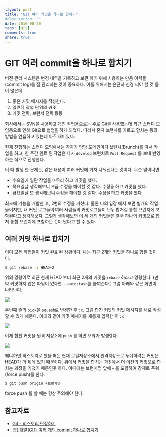 ```yaml
---
layout: post
title: "GIT 여러 커밋을 하나로 합치기"
#description: ""
date: 2016-08-20
tags: [git]
comments: true
share: true
---
```



GIT 여러 commit을 하나로 합치기
===

버전 관리 시스템은 변경 내역을 기록하고 보관 하기 위해 사용하는 만큼 이력들(commit log)를 잘 관리하는 것이 중요하다. 이를 위해서는 은근히 신경 써야 할 것 들이 많은데

1. 좋은 커밋 메시지를 작성한다.
2. 일련된 작업 단위의 커밋
3. 커밋 전략, 브런치 전략 등등

회사에서는 SVN을 사용하고 개인 작업용으로는 주로 Git을 사용했는데 최근 스터디 모임등으로 인해 Git으로 협업을 하게 되었다. 따라서 혼자 브런치를 가르고 합치는 등의 방법을 연습하고 있는데 아주 재미있다.

현재 진행하는 스터디 모임에서는 각자가 담당 도메인마다 브런치(Brunch)를 따서 작업을 하고, 한 주간 완료 된 작업은 다시 `develop` 브런치로 `Pull Request` 를 보내 반영하는 식으로 진행한다.

이 때 발생 한 문제는, 같은 내용이 여러 커밋에 거쳐 나눠진다는 것이다. 무슨 말이냐면

- 수요일에 일단 작업을 마무리 하고 커밋을 했다.
- 목요일날 생각해보니 조금 수정을 해야할 것 같다. 수정을 하고 커밋을 했다.
- 금요일날 또 생각해보니 수정을 해야할 것 같다. 수정을 하고 커밋을 했다.

최초에 기능을 개발한 후, 2번의 수정을 거쳤다. 물론 나의 입장 에서 보면 별개의 작업들이지만, 내 커밋 로그들이 여러 사람들의 커밋로그들이 모두 합쳐질 통합 브런치에 포함된다고 생각해보자.
그렇게 생각해보면 이 세 개의 커밋들은 결국 하나의 커밋으로 합쳐 통합 브런치에 포함하는 것이 낫다고 할 수 있다.

## 여러 커밋 하나로 합치기

이미 모든 작업들이 커밋 완료 된 상황이다. 나는 최근 2개의 커밋을 하나로 합칠 것이다.

```bash
$ git rebase -i HEAD~2
```

위의 명령어로 최근 현재 HEAD 부터 최근 2개의 커밋을 `rebase` 하라고 명령한다. (만약 커밋하지 않은 파일이 있다면 `--autostash`를 붙여준다.)
그럼 아래와 같은 화면이 나타난다.

![](https://lh3.googleusercontent.com/5uVhOFXnEVcjomrdC4ac8EcNAXfGULBWvKfzYoffvwaBX8tv6Muc_NuMNMBdHKw5Dt7sjClEevMvlwSkA1IIxzW7sFQ9_-9PIlVxGLp4JL2ksDwkSNRfxQlFA_GkMeViEicUYzy22_CUduOcsUH_DE5bLwUwpIkWOu2Txw6kQvUEJ6WD-Fs8dkeX2r0uH-M3vo9mKZzz1QZhFXJODzSAl_kKzNzG7xeB30M5dGYScYLyMSrvYtKN4uYINDioiwITXmjZ3OfsmNZQhrJa8OFpDcrJXPR_1EZ8zagEdLrGjPq6DHdAUcKqrbq-G5D8cBYJ4LyBU1X9ZAoM0onCp46JEDR4DMhXoZWtZQSPFA10hbt-pIX3QLWkIeXdtUzQRCg3BAejHFX9p91uTGdsxl7QHrlAaJ9vFmeUdDAezm-ZbvfhWudo0SjmFFlztnth0RFROulgJYzlKFaVYi-C8LYp5vjujuaOAAirbiKmu_6RcUWd77bZumzoe0lbUN0_l0BF2H5F66svj92Ee_RIUL-uGNWEZOJlPgxPoiZbS5Jfosvsccu4Ddgp9IuyTGq4jBjwIze0esX7GXRzPjmdPmG-8H2Ii80zNCzhc8UjlyiIWhSscKzo=w668-h272-no)

두번째 줄의 `pick`을 `squash`로 변경한 후 `:x`. 그럼 합친 커밋의 커밋 메시지를 새로 작성할 수 있게 해준다. 아래와 같이 커밋 메세지를 새롭게 입력한 후 `:x`

![](https://lh3.googleusercontent.com/M4uz1Mmol5IMDLpqUrD5sS6KIK9up3vSEYLZcZLTxOH1d_Ui6Cg0WGpNOEgZKiN_pc0mePIgptrK-z2b5kLWl64m-1q2YBiTae3c_F-CkHtsHHr2T2IZ-_SPAYbI9X-raaRWw1gxzjbhpaTnmqsQgFRlFOI8ZBok5g-LIhyLCpMVBfPlCX_-gACX-B5pyCtyEUWMJFvioMDSqRpBD-vVCcWohOz5HNOyOPCKksA6QHaddJN6l1McfgD7L5DlSuU6nFlkEpY8QaPC7OXf_znB0rJHxLUOrrF4Psdm1kzZ6SwWDrRUcSVBsw7_F6oeijKVsKz1zJwVaQzyKIKV2KSw5MISuyXYp-zkB1Ss166jW6ER4pasXTJj-svCbrnjR6Mtlpno7avrFi3iCnaR2IT2es2TH9VowdzmHzc2nHJUMAxRMp4XLTuWV5q4NoGI6nm0yJJyrf48iuKiRm-1zDG-1iogF-WnL6QteEtEpYCSh4qro9g3PBJpv57IlVrvncBEAc0yiHU3DdEcCLQjQjBGQKMJvS-dfN6fRgPiT9JxzJZEkZCiz2HyR7PLho-uo48q7dLay9IEHX7imkpKdXqLJ5UqkdOAfDbN0k_IJoeIigBcTza2=w587-h280-no)

이제 합친 커밋을 원격 저장소에 `push` 를 하면 오류가 발생한다.

![](https://lh3.googleusercontent.com/kYfnwS2gL1KAqgywyeTL1IldOEQQ-4p_k_EAuwqe9Dl5AI5YjD3_RpIdEw9rUoHOz37jvQawe0VnfPhG8K4dDmjkAugVC_E_UnL9vgTLcS4oT2HPQsL4E5JKT83mvbFJc-E5Iz_6HFgkSJGm_bYO_Va2T2osxagt7zaXAbm1vNbolK6aNG5nj_aEve1bVra-AGZDWa3gkzKVUvICL1j9LevcI4n4xdm7ftjTumXnqaZafsF3JE2mJn1qdSFMI0_lTC6KnCcUT1Fl3vR57GL6kvfUFNF6cMksUzKRlrI5dutNWR-8y4MVAy1-MIXhNtU5M-z-MPQfxG6qOkDHi4gT5hUGDNWFIQJL_DRBrUvS41UKf1FAqrEexOxZBZqQwVzI48gsCz6Xtr1inYO1BvhRKC0aDo91D2WN-TuQtI0QkDTYO9-1uZPLUtwVefd4y8J0HTFCgG3hvl7fhh-TI-swN3Qvdh9NNUkoQEqLW0TIkakd6zIpWtUnRlPgwq9UUTHjZ7b2X31yfUUn_bla0QOzTAkDTbCN8olSYZfm0TSbd4IOEi5IuuN-lNG4ICKlJu1ThMqU8WmtpRFzyDbcqJW3U5rBJ0cF_XnrMWVLNCWYNn1Bn8Yz=w668-h138-no)

왜냐하면 히스토리로 봤을 때는 현재 로컬저장소에서 원격저장소로 푸쉬하려는 커밋은 HEAD가 더 뒤에 있기 때문이다. 위에서 커밋을 합치는 과정에서 더 이전의 커밋으로 합치는 과정을 거쳤기 때문인듯 하다. 이때에는 브런치명 앞에 `+` 를 포함하여 강제로 푸쉬(force push)를 한다.

```bash
$ git push origin +브런치명
```

force push 를 할 때는 항상 주의해야 한다.

## 참고자료

- [Git - 히스토리 단장하기](https://git-scm.com/book/ko/v1/Git-%EB%8F%84%EA%B5%AC-%ED%9E%88%EC%8A%A4%ED%86%A0%EB%A6%AC-%EB%8B%A8%EC%9E%A5%ED%95%98%EA%B8%B0)
- [[입 개발]GIT: 여러 개의 commit 하나로 합치기](https://charsyam.wordpress.com/2013/01/11/%EC%9E%85-%EA%B0%9C%EB%B0%9Cgit-%EC%97%AC%EB%9F%AC-%EA%B0%9C%EC%9D%98-commit-%ED%95%98%EB%82%98%EB%A1%9C-%ED%95%A9%EC%B9%98%EA%B8%B0/)
